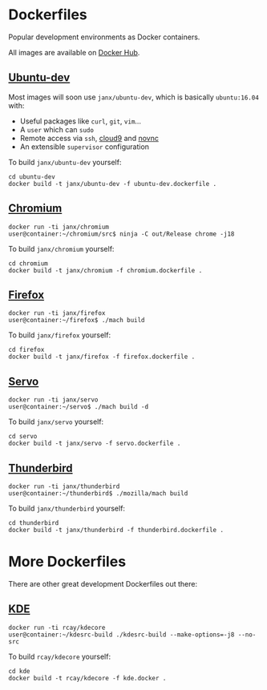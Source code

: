 # Dockerfiles

Popular development environments as Docker containers.

All images are available on [Docker Hub](https://hub.docker.com/u/janx/).

## [Ubuntu-dev](https://hub.docker.com/r/janx/ubuntu-dev/)

Most images will soon use `janx/ubuntu-dev`, which is basically `ubuntu:16.04` with:

- Useful packages like `curl`, `git`, `vim`…
- A `user` which can `sudo`
- Remote access via `ssh`, [cloud9](https://c9.io) and [novnc](https://kanaka.github.io/noVNC/)
- An extensible `supervisor` configuration

To build `janx/ubuntu-dev` yourself:

    cd ubuntu-dev
    docker build -t janx/ubuntu-dev -f ubuntu-dev.dockerfile .

## [Chromium](https://hub.docker.com/r/janx/chromium/)

    docker run -ti janx/chromium
    user@container:~/chromium/src$ ninja -C out/Release chrome -j18

To build `janx/chromium` yourself:

    cd chromium
    docker build -t janx/chromium -f chromium.dockerfile .

## [Firefox](https://hub.docker.com/r/janx/firefox/)

    docker run -ti janx/firefox
    user@container:~/firefox$ ./mach build

To build `janx/firefox` yourself:

    cd firefox
    docker build -t janx/firefox -f firefox.dockerfile .

## [Servo](https://servo.org/)

    docker run -ti janx/servo
    user@container:~/servo$ ./mach build -d

To build `janx/servo` yourself:

    cd servo
    docker build -t janx/servo -f servo.dockerfile .

## [Thunderbird](https://hub.docker.com/r/janx/thunderbird/)

    docker run -ti janx/thunderbird
    user@container:~/thunderbird$ ./mozilla/mach build

To build `janx/thunderbird` yourself:

    cd thunderbird
    docker build -t janx/thunderbird -f thunderbird.dockerfile .

# More Dockerfiles

There are other great development Dockerfiles out there:

## [KDE](https://github.com/rcatolino/kdesrcbuild-docker)

    docker run -ti rcay/kdecore
    user@container:~/kdesrc-build ./kdesrc-build --make-options=-j8 --no-src

To build `rcay/kdecore` yourself:

    cd kde
    docker build -t rcay/kdecore -f kde.docker .
